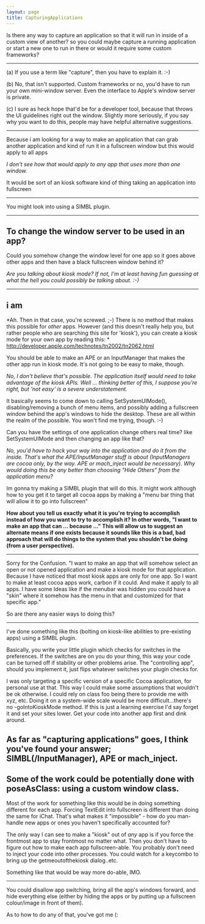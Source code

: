 ```yaml
---
layout: page
title: CapturingApplications
---
```


Is there any way to capture an application so that it will run in inside of a custom view of another? so you could maybe capture a running application or start a new one to run in there or would it require some custom frameworks?

----

(a) If you use a term like "capture", then you have to explain it. :-)

(b) No, that isn't supported.  Custom frameworks or no, you'd have to run your own mini-window server.  Even the interface to Apple's window server is private.

(c) I sure as heck hope that'd be for a developer tool, because that throws the UI guidelines right out the window.  Slightly more seriously, if you say why you want to do this, people may have helpful alternative suggestions.  

----

Because i am looking for a way to make an application that can grab another application and kind of run it in a fullscreen window but this would apply to all apps

*I don't see how that would apply to any app that uses more than one window.*

It would be sort of an kiosk software kind of thing taking an application into fullscreen

----
You might look into using a SIMBL plugin.

----
To change the window server to be used in an app?
----

Could you somehow change the window level for one app so it goes above other apps and then have a black fullscreen window behind it?

*Are you talking about kiosk mode? If not, I'm at least having fun guessing at what the hell you could possibly be talking about. :-)*

----
i am
----

*Ah. Then in that case, you're screwed. ;-) There is no method that makes this possible for *other* apps. However (and this doesn't really help you, but rather people who are searching this site for 'kiosk'), you can create a kiosk mode for your own app by reading this: * http://developer.apple.com/technotes/tn2002/tn2062.html

You should be able to make an APE or an InputManager that makes the other app run in kiosk mode. It's not going to be easy to make, though.

*No, I don't believe that's possible. The application itself would need to take advantage of the kiosk APIs. Well ... thinking better of this, I suppose you're right, but 'not easy' is a severe understatement.*

It basically seems to come down to calling SetSystemUIMode(), disabling/removing a bunch of menu items, and possibly adding a fullscreen window behind the app's windows to hide the desktop. These are all within the realm of the possible. You won't find me trying, though. :-)

Can you have the settings of one application change others real time? like SetSystemUIMode and then changing an app like that?

*No, you'd have to hack your way into the application and do it from the inside.  That's what the APE/InputManager stuff is about (InputManagers are cocoa only, by the way.  APE or mach_inject would be necessary).  Why would doing this be any better than choosing "Hide Others" from the application menu?*

Im gonna try making a SIMBL plugin that will do this. It might work although how to you get it to target all cocoa apps by making a "menu bar thing that will allow it to go into fullscreen"

**How about you tell us **exactly** what it is you're trying to accomplish instead of how you want to try to accomplish it? In other words, "I want to make an app that can ... because ..." This will allow us to suggest an alternate means if one exists because it sounds like this is a bad, bad approach that will do things to the system that you shouldn't be doing (from a user perspective).**

----
Sorry for the Confusion. "I want to make an app that will somehow select an open or not opened application and make a kiosk mode for that application. Because I have noticed that most kiosk apps are only for one app. So I want to make at least cocoa apps work, carbon if it could. And make it apply to all apps.
I have some Ideas like if the menubar was hidden you could have a "skin" where it somehow has the menu in that and customized for that specific app."

So are there any easier ways to doing this?

----

I've done something like this (bolting on kiosk-like abilities to pre-existing apps) using a SIMBL plugin.

Basically, you write your little plugin which checks for switches in the preferences. If the switches are on you do your thing, this way your code can be turned off if stability or other problems arise. The "controlling app", should you implement it, just flips whatever switches your plugin checks for.

I was only targeting a specific version of a specific Cocoa application, for personal use at that. This way I could make some assumptions that wouldn't be ok otherwise. I could rely on class foo being there to provide me with xyz, etc. Doing it on a system-wide scale would be more difficult...there's no     -goIntoKioskMode method. If this is just a learning exercise I'd say forget it and set your sites lower. Get your code into another app first and dink around.

As far as "capturing applications" goes, I think you've found your answer; SIMBL(/InputManager), APE or mach_inject.
----
Some of the work could be potentially done with poseAsClass: using a custom window class.
----
Most of the work for something like this would be in doing something different for each app. Forcing TextEdit into fullscreen is different than doing the same for iChat. That's what makes it "impossible" - how do you man-handle new apps or ones you haven't specifically accounted for?

The only way I can see to make a "kiosk" out of *any* app is if you force the frontmost app to stay frontmost no matter what. Then you don't have to figure out how to make each app fullscreen-able. You probably don't need to inject your code into other processes. You could watch for a keycombo to bring up the getmeoutofthekiosk dialog..etc.

Something like that would be way more do-able, IMO.

----

You could disallow app switching, bring all the app's windows forward, and hide everything else (either by hiding the apps or by putting up a fullscreen colour/image in front of them).

As to how to do any of that, you've got me (:

